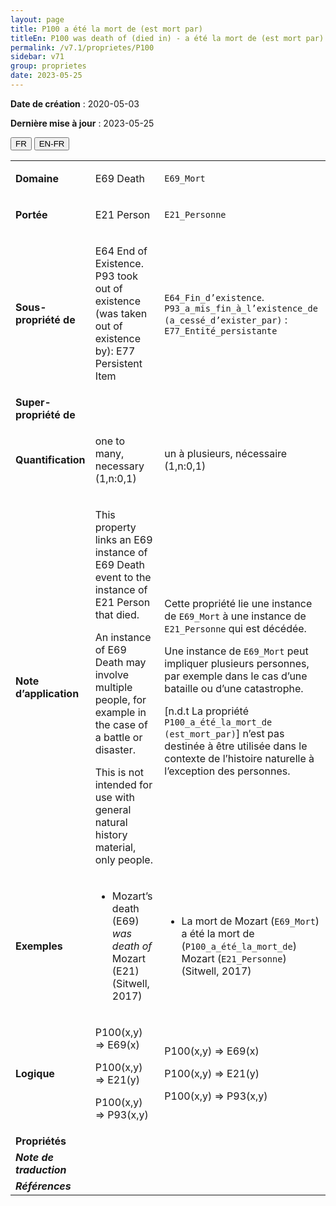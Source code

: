 ```yaml
---
layout: page
title: P100 a été la mort de (est mort par)
titleEn: P100 was death of (died in) - a été la mort de (est mort par)
permalink: /v7.1/proprietes/P100
sidebar: v71
group: proprietes
date: 2023-05-25
---
```


**Date de création** : 2020-05-03

**Dernière mise à jour** : 2023-05-25

<div class="lang-buttons">
 <button id="fr" class="activate">FR</button>
 <button id="en-fr">EN-FR</button>
</div>

<table>
<tbody>
<tr>
<td><strong>Domaine</strong></td>
<td class="en">
<p>E69 Death</p>
</td>
<td>
<p><code class="language-plaintext highlighter-rouge">E69_Mort</code></p>
</td>
</tr>
<tr>
<td><strong>Portée</strong></td>
<td class="en">
<p>E21 Person</p>
</td>
<td>
<p><code class="language-plaintext highlighter-rouge">E21_Personne</code></p>
</td>
</tr>
<tr>
<td><strong>Sous-propriété de</strong></td>
<td class="en">
<p>E64 End of Existence. P93 took out of existence (was taken out of existence by): E77 Persistent Item</p>
</td>
<td>
<p><code class="language-plaintext highlighter-rouge">E64_Fin_d’existence</code>. <code class="language-plaintext highlighter-rouge">P93_a_mis_fin_à_l’existence_de (a_cessé_d’exister_par)</code> : <code class="language-plaintext highlighter-rouge">E77_Entité_persistante</code></p>
</td>
</tr>
<tr>
<td><strong>Super-propriété de</strong></td>
<td class="en">
</td>
<td>
</td>
</tr>
<tr>
<td><strong>Quantification</strong></td>
<td class="en">
<p>one to many, necessary (1,n:0,1)</p>
</td>
<td>
<p>un à plusieurs, nécessaire (1,n:0,1)</p>
</td>
</tr>
<tr>
<td><strong>Note d’application</strong></td>
<td class="en">
<p>This property links an E69 instance of E69 Death event to the instance of E21 Person that died.</p>
<p>An instance of E69 Death may involve multiple people, for example in the case of a battle or disaster.</p>
<p>This is not intended for use with general natural history material, only people.</p>
</td>
<td>
<p>Cette propriété lie une instance de <code class="language-plaintext highlighter-rouge">E69_Mort</code> à une instance de <code class="language-plaintext highlighter-rouge">E21_Personne</code> qui est décédée.</p>
<p>Une instance de <code class="language-plaintext highlighter-rouge">E69_Mort</code> peut impliquer plusieurs personnes, par exemple dans le cas d’une bataille ou d’une catastrophe. </p>
<p> </p>
<p>[n.d.t La propriété <code class="language-plaintext highlighter-rouge">P100_a_été_la_mort_de (est_mort_par)</code>] n’est pas destinée à être utilisée dans le contexte de l’histoire naturelle à l’exception des personnes.</p>
</td>
</tr>
<tr>
<td><strong>Exemples</strong></td>
<td class="en">
<ul>
<li><p>Mozart’s death (E69) <em>was death of</em> Mozart (E21) (Sitwell, 2017)</p>
</li>
</ul>
</td>
<td>
<ul>
<li><p>La mort de Mozart (<code class="language-plaintext highlighter-rouge">E69_Mort</code>) a été la mort de (<code class="language-plaintext highlighter-rouge">P100_a_été_la_mort_de</code>) Mozart (<code class="language-plaintext highlighter-rouge">E21_Personne</code>) (Sitwell, 2017)</p>
</li>
</ul>
</td>
</tr>
<tr>
<td><strong>Logique</strong></td>
<td class="en">
<p>P100(x,y) ⇒ E69(x)</p>
<p>P100(x,y) ⇒ E21(y)</p>
<p>P100(x,y) ⇒ P93(x,y)</p>
</td>
<td>
<p>P100(x,y) ⇒ E69(x)</p>
<p>P100(x,y) ⇒ E21(y)</p>
<p>P100(x,y) ⇒ P93(x,y)</p>
</td>
</tr>
<tr>
<td><strong>Propriétés</strong></td>
<td class="en">
</td>
<td>
</td>
</tr>
<tr>
<td><strong><em>Note de traduction</em></strong></td>
<td colspan="2">
</td>
</tr>
<tr>
<td><strong><em>Références</em></strong></td>
<td colspan="2">
</td>
</tr>
</tbody>
</table>
